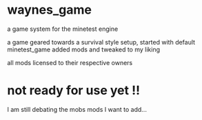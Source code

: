 # waynes_game
a game system for the minetest engine

a game geared towards a survival style setup,
started with default minetest_game
added mods and tweaked to my liking

all mods licensed to their respective owners


# not ready for use yet !!


I am still debating the mobs mods I want to add...

